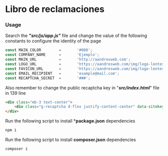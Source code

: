 # Libro de reclamaciones 
### Usage

Search the ***"src/js/app.js"*** file and change the value of the following constants to configure the identity of the page
```javascript
const MAIN_COLOR        =       '#000';
const COMPANY_NAME      =       'Ejemplo';
const MAIN_URL          =       'http://aandresweb.com';
const LOGO_URL          =       'https://aandresweb.com/img/logo-lentes.png';
const FAVICON_URL       =       'https://aandresweb.com/img/logo-lentes.png';
const EMAIL_RECIPIENT   =       'example@mail.com';
const RECAPTCHA_SECRET  =       '###';
```

Also remember to change the public recaptcha key in "***src/index.html***" file in 139 line
```html
<div class="mb-3 text-center">
    <div class="g-recaptcha d-flex justify-content-center" data-sitekey="###">
</div>
```

Run the following script to install ***package.json** dependencies
```bash
npm i
```
Run the following script to install **composer.json** dependencies
```bash
composer i
```
